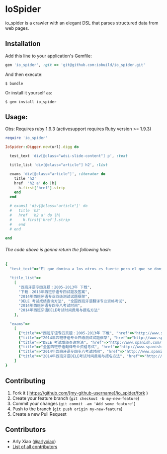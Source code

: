 # IoSpider

io_spider is a crawler with an elegant DSL that parses structured data from web pages.



## Installation

Add this line to your application's Gemfile:

```ruby
gem 'io_spider', :git => 'git@github.com:iobuild/io_spider.git'
```

And then execute:

    $ bundle

Or install it yourself as:

    $ gem install io_spider


## Usage:

Obs: Requires ruby 1.9.3 (activesupport requires Ruby version >= 1.9.3)


```ruby
require 'io_spider'

IoSpider::Digger.new(url).digg do

  test_text 'div[@class="wdsi-slide-content"] p', :text

  title_list 'div[@class="article"] h2', :list

  exams 'div[@class="article"]', :iterator do
    title 'h2'
    href  'h2 a' do |h|
      h.first['href'].strip
    end
  end

  # exams1 'div[@class="article"]' do
  #   title 'h2'
  #   href  'h2 a' do |h|
  #     h.first['href'].strip
  #   end
  # end
  
end
```

###### The code above is gonna return the following hash:

```ruby
{
  "test_text"=>"El que domina a los otros es fuerte pero el que se domina a si mismo es poderoso.胜人者有力，自胜者强", 

  "title_list"=>
    [
      "西班牙语专四真题：2005-2013年 下载", 
      "下载：2013年西班牙语专四试题及答案", 
      "2014年西班牙语专业四级测试试题框架", 
      "DELE 考试成绩查询方法", "全国西班牙语翻译专业资格考试", 
      "2014年西班牙语专四专八考试时间", 
      "2014年西班牙语DELE考试时间费用与报名方法"
    ], 

  "exams"=>
    [
      {"title"=>"西班牙语专四真题：2005-2013年 下载", "href"=>"http://www.spanish.com/2005-2013/"}, {"title"=>"下载：2013年西班牙语专四试题及答案", "href"=>"http://www.spanish.com/2013-4/"}, 
      {"title"=>"2014年西班牙语专业四级测试试题框架", "href"=>"http://www.spanish.com/4/"}, 
      {"title"=>"DELE 考试成绩查询方法", "href"=>"http://www.spanish.com/dele2/"}, 
      {"title"=>"全国西班牙语翻译专业资格考试", "href"=>"http://www.spanish.com/catti/"}, 
      {"title"=>"2014年西班牙语专四专八考试时间", "href"=>"http://www.spanish.com/48/"}, 
      {"title"=>"2014年西班牙语DELE考试时间费用与报名方法", "href"=>"http://www.spanish.com/dele/"}
    ]
}
```

## Contributing

1. Fork it ( https://github.com/[my-github-username]/io_spider/fork )
2. Create your feature branch (`git checkout -b my-new-feature`)
3. Commit your changes (`git commit -am 'Add some feature'`)
4. Push to the branch (`git push origin my-new-feature`)
5. Create a new Pull Request


## Contributors

 * Arly Xiao ([@arlyxiao](https://github.com/arlyxiao))
 * [List of all contributors](https://github.com/iobuild/io_spider/graphs/contributors)

